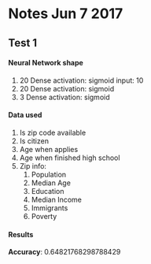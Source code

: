 Notes Jun 7 2017
================

Test 1
------
#### Neural Network shape
1. 20 Dense activation: sigmoid input: 10
2. 20 Dense activation: sigmoid
3. 3 Dense activation: sigmoid

#### Data used
1. Is zip code available
2. Is citizen
3. Age when applies
4. Age when finished high school
5. Zip info:
   1. Population
   2. Median Age
   3. Education
   4. Median Income
   5. Immigrants
   6. Poverty


#### Results
**Accuracy**: 0.64821768298788429
